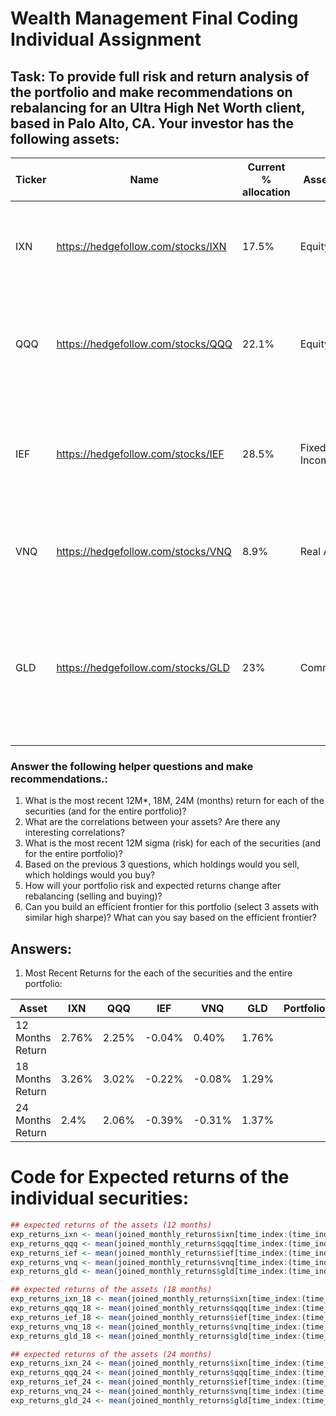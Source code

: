# Wealth Management Final Coding Individual Assignment

## **Task**: To provide full risk and return analysis of the portfolio and make recommendations on rebalancing for an Ultra High Net Worth client, based in Palo Alto, CA. Your investor has the following assets:

| Ticker | Name | Current % allocation | Asset class | Comment(s) |
| --- | --- | --- | --- | --- |
| IXN | https://hedgefollow.com/stocks/IXN | 17.5% | Equity | seeks to track the investment results of an index composed of global equities in the technology sector |
| QQQ | https://hedgefollow.com/stocks/QQQ | 22.1% | Equity | Seeks to track the NASDAQ-100 Index that is made of 100 largest non-financial companies listed on NASDAQ |
| IEF | https://hedgefollow.com/stocks/IEF | 28.5% | Fixed Income | Seeks to tracks the investment results of an index composed of U.S. Treasury bonds with remaining maturities between seven and ten years |
| VNQ | https://hedgefollow.com/stocks/VNQ | 8.9% | Real Assets | Seeks to track the performance of the MSCI US Investable Market Real Estate 25/50 Index |
| GLD | https://hedgefollow.com/stocks/GLD | 23% | Commodities | seeks to track an index: LBMA London Gold Market Fixing Price PM Index. The GLD ETF provides physical exposure, so by buying it you actually own parts of all the underlying holdings |

### Answer the following helper questions and make recommendations.:

1. What is the most recent 12M*, 18M, 24M (months) return for each of the securities (and for the entire portfolio)?
2. What are the correlations between your assets? Are there any interesting correlations?
3. What is the most recent 12M sigma (risk) for each of the securities (and for the entire portfolio)?
4. Based on the previous 3 questions, which holdings would you sell, which holdings would you buy?
5. How will your portfolio risk and expected returns change after rebalancing (selling and buying)?
6. Can you build an efficient frontier for this portfolio (select 3 assets with similar high sharpe)? What can you say based on the efficient frontier?

## Answers:

1. Most Recent Returns for the each of the securities and the entire portfolio:

| Asset | IXN | QQQ | IEF | VNQ | GLD | Portfolio |
| --- | --- | --- | --- | --- | --- | --- |
| 12 Months Return | 2.76% | 2.25% | -0.04% | 0.40% | 1.76% |  |
| 18 Months Return | 3.26% | 3.02% | -0.22% | -0.08% | 1.29% |  |
| 24 Months Return | 2.4% | 2.06% | -0.39% | -0.31% | 1.37% |  |

# Code for Expected returns of the individual securities:

```r
## expected returns of the assets (12 months)
exp_returns_ixn <- mean(joined_monthly_returns$ixn[time_index:(time_index-11)])
exp_returns_qqq <- mean(joined_monthly_returns$qqq[time_index:(time_index-11)])
exp_returns_ief <- mean(joined_monthly_returns$ief[time_index:(time_index-11)])
exp_returns_vnq <- mean(joined_monthly_returns$vnq[time_index:(time_index-11)])
exp_returns_gld <- mean(joined_monthly_returns$gld[time_index:(time_index-11)])

## expected returns of the assets (18 months)
exp_returns_ixn_18 <- mean(joined_monthly_returns$ixn[time_index:(time_index-17)])
exp_returns_qqq_18 <- mean(joined_monthly_returns$qqq[time_index:(time_index-17)])
exp_returns_ief_18 <- mean(joined_monthly_returns$ief[time_index:(time_index-17)])
exp_returns_vnq_18 <- mean(joined_monthly_returns$vnq[time_index:(time_index-17)])
exp_returns_gld_18 <- mean(joined_monthly_returns$gld[time_index:(time_index-17)])

## expected returns of the assets (24 months)
exp_returns_ixn_24 <- mean(joined_monthly_returns$ixn[time_index:(time_index-23)])
exp_returns_qqq_24 <- mean(joined_monthly_returns$qqq[time_index:(time_index-23)])
exp_returns_ief_24 <- mean(joined_monthly_returns$ief[time_index:(time_index-23)])
exp_returns_vnq_24 <- mean(joined_monthly_returns$vnq[time_index:(time_index-23)])
exp_returns_gld_24 <- mean(joined_monthly_returns$gld[time_index:(time_index-23)])
```